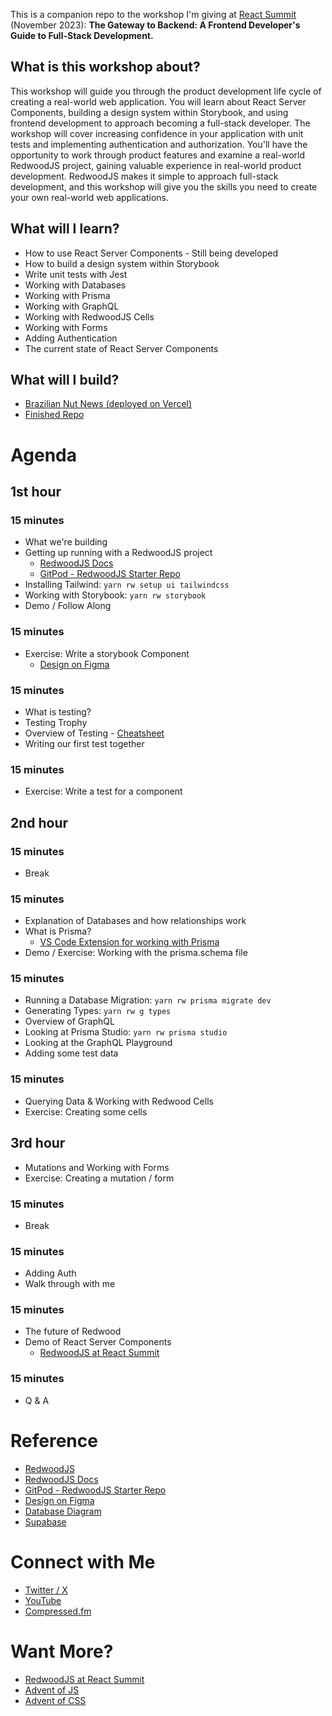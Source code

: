 This is a companion repo to the workshop I'm giving at [React Summit](https://reactsummit.us/#4) (November 2023): **The Gateway to Backend: A Frontend Developer's Guide to Full-Stack Development.**

## What is this workshop about?

This workshop will guide you through the product development life cycle of creating a real-world web application. You will learn about React Server Components, building a design system within Storybook, and using frontend development to approach becoming a full-stack developer. The workshop will cover increasing confidence in your application with unit tests and implementing authentication and authorization. You'll have the opportunity to work through product features and examine a real-world RedwoodJS project, gaining valuable experience in real-world product development. RedwoodJS makes it simple to approach full-stack development, and this workshop will give you the skills you need to create your own real-world web applications.

## What will I learn?

- How to use React Server Components - Still being developed
- How to build a design system within Storybook
- Write unit tests with Jest
- Working with Databases
- Working with Prisma
- Working with GraphQL
- Working with RedwoodJS Cells
- Working with Forms
- Adding Authentication
- The current state of React Server Components

## What will I build?

- [Brazilian Nut News (deployed on Vercel)](https://brazilian-nut-news-redwood.vercel.app/)
- [Finished Repo]()

# Agenda

## 1st hour

### 15 minutes

- What we're building
- Getting up running with a RedwoodJS project
  - [RedwoodJS Docs](https://redwoodjs.com/docs)
  - [GitPod - RedwoodJS Starter Repo](https://github.com/redwoodjs/starter)
- Installing Tailwind: `yarn rw setup ui tailwindcss`
- Working with Storybook: `yarn rw storybook`
- Demo / Follow Along

### 15 minutes

- Exercise: Write a storybook Component
  - [Design on Figma](https://www.figma.com/file/z6Vipsmnua7VzF9E6w4PtL/Brazilian-Nut-News-App?type=design&node-id=0%3A1&mode=design&t=fECfY0DKYEGjy4iF-1)

### 15 minutes

- What is testing?
- Testing Trophy
- Overview of Testing - [Cheatsheet](https://docs.google.com/document/d/1zAXAccSGZmoNmAsQ74_3Cin7-Hzi9BS8pfH3l4qyWGM/edit?usp=sharing)
- Writing our first test together

### 15 minutes

- Exercise: Write a test for a component

## 2nd hour

### 15 minutes

- Break

### 15 minutes

- Explanation of Databases and how relationships work
- What is Prisma?
  - [VS Code Extension for working with Prisma](https://marketplace.visualstudio.com/items?itemName=Prisma.prisma)
- Demo / Exercise: Working with the prisma.schema file

### 15 minutes

- Running a Database Migration: `yarn rw prisma migrate dev`
- Generating Types: `yarn rw g types`
- Overview of GraphQL
- Looking at Prisma Studio: `yarn rw prisma studio`
- Looking at the GraphQL Playground
- Adding some test data

### 15 minutes

- Querying Data & Working with Redwood Cells
- Exercise: Creating some cells

## 3rd hour

- Mutations and Working with Forms
- Exercise: Creating a mutation / form

### 15 minutes

- Break

### 15 minutes

- Adding Auth
- Walk through with me

### 15 minutes

- The future of Redwood
- Demo of React Server Components
  - [RedwoodJS at React Summit](https://redwoodjs.com/reactsummit)

### 15 minutes

- Q & A

# Reference

- [RedwoodJS](https://redwoodjs.com)
- [RedwoodJS Docs](https://redwoodjs.com/docs)
- [GitPod - RedwoodJS Starter Repo](https://github.com/redwoodjs/starter)
- [Design on Figma](https://www.figma.com/file/z6Vipsmnua7VzF9E6w4PtL/Brazilian-Nut-News-App?type=design&node-id=0%3A1&mode=design&t=fECfY0DKYEGjy4iF-1)
- [Database Diagram](https://whimsical.com/brazilian-nut-news-V6gDL53RoUQTUQCc7tenVK)
- [Supabase](https://supabase.io)

# Connect with Me

- [Twitter / X](https://twitter.com/selfteachme)
- [YouTube](https://youtube.com/c/selfteachme)
- [Compressed.fm](https://compressed.fm)

# Want More?

- [RedwoodJS at React Summit](https://redwoodjs.com/reactsummit)
- [Advent of JS](https://adventofjs.com)
- [Advent of CSS](https://adventofcss.com)
